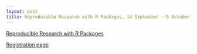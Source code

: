 ```yaml
---
layout: post
title: Reproducible Research with R Packages, 14 September - 5 October, 2022, Netherlands eScience Center
---
```


[Reproducible Research with R Packages](https://esciencecenter-digital-skills.github.io/2022-09-14-ds-rpackaging)

[Registration page](https://www.eventbrite.co.uk/e/reproducible-research-with-r-packages-tickets-399469462917)
